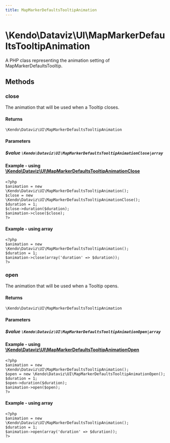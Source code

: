 ```yaml
---
title: MapMarkerDefaultsTooltipAnimation
---
```


# \Kendo\Dataviz\UI\MapMarkerDefaultsTooltipAnimation

A PHP class representing the animation setting of MapMarkerDefaultsTooltip.


## Methods

### close

The animation that will be used when a Tooltip closes.

#### Returns
`\Kendo\Dataviz\UI\MapMarkerDefaultsTooltipAnimation`

#### Parameters

##### $value `\Kendo\Dataviz\UI\MapMarkerDefaultsTooltipAnimationClose|array`


#### Example - using [\Kendo\Dataviz\UI\MapMarkerDefaultsTooltipAnimationClose](/api/wrappers/php/Kendo/Dataviz/UI/MapMarkerDefaultsTooltipAnimationClose)
    <?php
    $animation = new \Kendo\Dataviz\UI\MapMarkerDefaultsTooltipAnimation();
    $close = new \Kendo\Dataviz\UI\MapMarkerDefaultsTooltipAnimationClose();
    $duration = 1;
    $close->duration($duration);
    $animation->close($close);
    ?>

#### Example - using array

    <?php
    $animation = new \Kendo\Dataviz\UI\MapMarkerDefaultsTooltipAnimation();
    $duration = 1;
    $animation->close(array('duration' => $duration));
    ?>

### open

The animation that will be used when a Tooltip opens.

#### Returns
`\Kendo\Dataviz\UI\MapMarkerDefaultsTooltipAnimation`

#### Parameters

##### $value `\Kendo\Dataviz\UI\MapMarkerDefaultsTooltipAnimationOpen|array`


#### Example - using [\Kendo\Dataviz\UI\MapMarkerDefaultsTooltipAnimationOpen](/api/wrappers/php/Kendo/Dataviz/UI/MapMarkerDefaultsTooltipAnimationOpen)
    <?php
    $animation = new \Kendo\Dataviz\UI\MapMarkerDefaultsTooltipAnimation();
    $open = new \Kendo\Dataviz\UI\MapMarkerDefaultsTooltipAnimationOpen();
    $duration = 1;
    $open->duration($duration);
    $animation->open($open);
    ?>

#### Example - using array

    <?php
    $animation = new \Kendo\Dataviz\UI\MapMarkerDefaultsTooltipAnimation();
    $duration = 1;
    $animation->open(array('duration' => $duration));
    ?>

